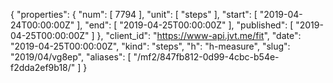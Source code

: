 {
  "properties": {
    "num": [
      7794
    ],
    "unit": [
      "steps"
    ],
    "start": [
      "2019-04-24T00:00:00Z"
    ],
    "end": [
      "2019-04-25T00:00:00Z"
    ],
    "published": [
      "2019-04-25T00:00:00Z"
    ]
  },
  "client_id": "https://www-api.jvt.me/fit",
  "date": "2019-04-25T00:00:00Z",
  "kind": "steps",
  "h": "h-measure",
  "slug": "2019/04/vg8ep",
  "aliases": [
    "/mf2/847fb812-0d99-4cbc-b54e-f2dda2ef9b18/"
  ]
}
